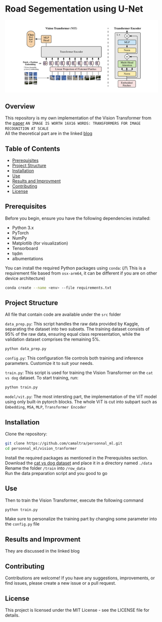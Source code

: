 # Road Segementation using U-Net

<img src="./readme_img/vit_architechture.png" width="600"/> 

## Overview

This repository is my own implementation of the Vision Transformer from the [paper](https://arxiv.org/abs/2010.11929) `AN IMAGE IS WORTH 16X16 WORDS: TRANSFORMERS FOR IMAGE RECOGNITION AT SCALE`  
All the theoretical part are in the linked [blog](https://medium.com/@mickael.boillaud/vision-transformer-from-scratch-using-pytorch-d3f7401551ef)

## Table of Contents

- [Prerequisites](#prerequisites)
- [Project Structure](#project-structure)
- [Installation](#installation)
- [Use](#use)
- [Results and Improvment](#results-and-improvment)
- [Contributing](#contributing)
- [License](#license)

## Prerequisites

Before you begin, ensure you have the following dependencies installed:

- Python 3.x
- PyTorch
- NumPy
- Matplotlib (for visualization)
- Tensorboard
- tqdm
- albumentations

You can install the required Python packages using `conda`: (/!\ This is a requirement file based from `osx-arm64`, it can be different if you are on other device architecture)

```bash
conda create --name <env> --file requirements.txt
```

## Project Structure


All file that contain code are available under the `src` folder

`data_prep.py`: This script handles the raw data provided by Kaggle, separating the dataset into two subsets. The training dataset consists of 95% of the raw data, ensuring equal class representation, while the validation dataset comprises the remaining 5%.
```bash
python data_prep.py
```

`config.py`: This configuration file controls both training and inference parameters. Customize it to suit your needs.

`train.py`: This script is used for training the Vision Transformer on the `cat vs dog` dataset. To start training, run:
```bash
python train.py
```

`model/vit.py`: The most intersting part, the implementation of the ViT model using only built-in pytorch blocks. The whole ViT is cut into subpart such as `Embedding`, `MSA`, `MLP`, `Transformer Encoder`

## Installation
Clone the repository:
```bash
git clone https://github.com/camaltra/personnal_ml.git
cd personnal_ml/vision_tranformer
```
Install the required packages as mentioned in the Prerequisites section.  
Download the [cat vs dog dataset](https://github.com/yhlleo/RoadNet) and place it in a directory named `./data`  
Rename the folder `/train` into `/row_data`  
Run the data preparation script and you good to go


## Use

Then to train the Vision Transformer, execute the following command
```bash
python train.py
```
Make sure to personalize the training part by changing some parameter into the `config.py` file
## Results and Improvment

They are discussed in the linked blog

## Contributing
Contributions are welcome! If you have any suggestions, improvements, or find issues, please create a new issue or a pull request.

## License
This project is licensed under the MIT License - see the LICENSE file for details.
